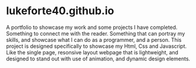 # lukeforte40.github.io
  A portfolio to showcase my work and some projects I have completed. Something to connect me with the reader. Something that can portray my skills, and showcase what I can do as a programmer, and a person. This project is designed specifically to showcase my Html, Css and Javascript. Like the single page, resonsive layout webpage that is lightweight, and designed to stand out with use of animation, and  dynamic design elements.